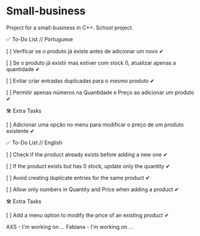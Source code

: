 # Small-business
Project for a small-business in C++.
School project.


✅ To-Do List // Portuguese

[ ] Verificar se o produto já existe antes de adicionar um novo ✔

[ ] Se o produto já existir mas estiver com stock 0, atualizar apenas a quantidade ✔

[ ] Evitar criar entradas duplicadas para o mesmo produto ✔

[ ] Permitir apenas números na Quantidade e Preço ao adicionar um produto ✔

🛠 Extra Tasks

[ ] Adicionar uma opção no menu para modificar o preço de um produto existente ✔


✅ To-Do List // English

[ ] Check if the product already exists before adding a new one ✔

[ ] If the product exists but has 0 stock, update only the quantity ✔

[ ] Avoid creating duplicate entries for the same product ✔

[ ] Allow only numbers in Quantity and Price when adding a product ✔

🛠 Extra Tasks

[ ] Add a menu option to modify the price of an existing product ✔


AXS - I'm working on ...
Fabiana - I'm working on ...
